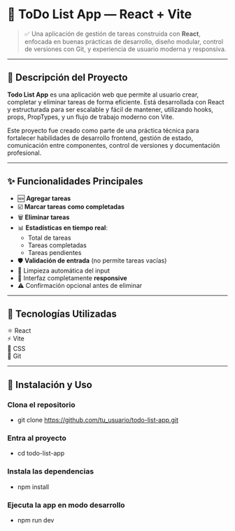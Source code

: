 # 🚀 ToDo List App — React + Vite

> ✅ Una aplicación de gestión de tareas construida con **React**, enfocada en buenas prácticas de desarrollo, diseño modular, control de versiones con Git, y experiencia de usuario moderna y responsiva.

---


## 🧠 Descripción del Proyecto

**Todo List App** es una aplicación web que permite al usuario crear, completar y eliminar tareas de forma eficiente. Está desarrollada con React y estructurada para ser escalable y fácil de mantener, utilizando hooks, props, PropTypes, y un flujo de trabajo moderno con Vite.

Este proyecto fue creado como parte de una práctica técnica para fortalecer habilidades de desarrollo frontend, gestión de estado, comunicación entre componentes, control de versiones y documentación profesional.

---

## ✨ Funcionalidades Principales

- 🆕 **Agregar tareas**
- ☑️ **Marcar tareas como completadas**
- 🗑️ **Eliminar tareas**
- 📊 **Estadísticas en tiempo real**:
  - Total de tareas
  - Tareas completadas
  - Tareas pendientes
- 🛡️ **Validación de entrada** (no permite tareas vacías)
- 🧼 Limpieza automática del input
- 📱 Interfaz completamente **responsive**
- ⚠️ Confirmación opcional antes de eliminar

---

## 🧰 Tecnologías Utilizadas

 ⚛️ React      
 ⚡ Vite       
 💅 CSS        
 🐙 Git 

---

## 🧩  Instalación y Uso


### Clona el repositorio
- git clone https://github.com/tu_usuario/todo-list-app.git

### Entra al proyecto
- cd todo-list-app

### Instala las dependencias
- npm install

### Ejecuta la app en modo desarrollo
- npm run dev

